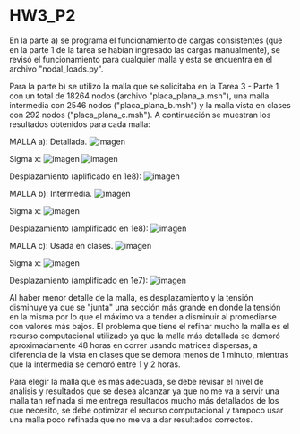 # HW3_P2

En la parte a) se programa el funcionamiento de cargas consistentes (que en la parte 1 de la tarea se habían ingresado las cargas manualmente), se revisó el funcionamiento para cualquier malla y esta se encuentra en el archivo "nodal_loads.py".

Para la parte b) se utilizó la malla que se solicitaba en la Tarea 3 - Parte 1 con un total de 18264 nodos (archivo "placa_plana_a.msh"), una malla intermedia con 2546 nodos ("placa_plana_b.msh") y la malla vista en clases con 292 nodos ("placa_plana_c.msh"). A continuación se muestran los resultados obtenidos para cada malla:

MALLA a): Detallada.
![imagen](https://user-images.githubusercontent.com/81662690/126212375-74610cd4-1de5-4e2c-ab0f-2d55cc332e83.png)

Sigma x:
![imagen](https://user-images.githubusercontent.com/81662690/126212633-c0970703-5820-4ece-bcf5-c60d467f2348.png)
![imagen](https://user-images.githubusercontent.com/81662690/126212745-837b7890-b20c-40cf-aa8c-0e27b30ab0cb.png)

Desplazamiento (aplificado en 1e8):
![imagen](https://user-images.githubusercontent.com/81662690/126213064-6c13dc2f-4f42-42d6-92d9-7bc711c3e308.png)


MALLA b): Intermedia.
![imagen](https://user-images.githubusercontent.com/81662690/126213993-1b5447f5-5a70-4d62-b109-312f7aa710cd.png)

Sigma x:
![imagen](https://user-images.githubusercontent.com/81662690/126214152-61ba420c-162a-414c-8659-dc3a576e1ab6.png)

Desplazamiento (amplificado en 1e8):
![imagen](https://user-images.githubusercontent.com/81662690/126214416-9de6279d-135d-4bc6-b009-e9de1c8231f4.png)


MALLA c): Usada en clases.
![imagen](https://user-images.githubusercontent.com/81662690/126214742-596b6561-93fc-47bf-88ab-676ce26729ff.png)

Sigma x:
![imagen](https://user-images.githubusercontent.com/81662690/126214668-239cd6ae-c456-48c7-a584-e687f7c2bfc9.png)

Desplazamiento (amplificado en 1e7):
![imagen](https://user-images.githubusercontent.com/81662690/126214884-5bd5063e-1815-4dd3-a42d-ba70457c5bc1.png)

Al haber menor detalle de la malla, es desplazamiento y la tensión disminuye ya que se "junta" una sección más grande en donde la tensión en la misma por lo que el máximo va a tender a disminuir al promediarse con valores más bajos. El problema que tiene el refinar mucho la malla es el recurso computacional utilizado ya que la malla más detallada se demoró aproximadamente 48 horas en correr usando matrices dispersas, a diferencia de la vista en clases que se demora menos de 1 minuto, mientras que la intermedia se demoró entre 1 y 2 horas.

Para elegir la malla que es más adecuada, se debe revisar el nivel de análisis y resultados que se desea alcanzar ya que no me va a servir una malla tan refinada si me entrega resultados mucho más detallados de los que necesito, se debe optimizar el recurso computacional y tampoco usar una malla poco refinada que no me va a dar resultados correctos.
